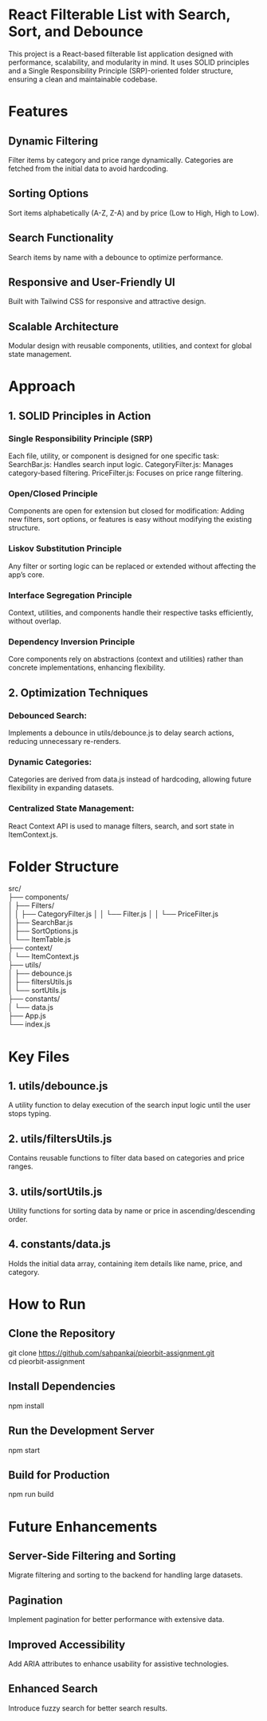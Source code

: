 # React Filterable List with Search, Sort, and Debounce
This project is a React-based filterable list application designed with performance, scalability, and modularity in mind. It uses SOLID principles and a Single Responsibility Principle (SRP)-oriented folder structure, ensuring a clean and maintainable codebase.

# Features
## Dynamic Filtering
Filter items by category and price range dynamically.
Categories are fetched from the initial data to avoid hardcoding.

## Sorting Options
Sort items alphabetically (A-Z, Z-A) and by price (Low to High, High to Low).

## Search Functionality
Search items by name with a debounce to optimize performance.

## Responsive and User-Friendly UI
Built with Tailwind CSS for responsive and attractive design.

## Scalable Architecture
Modular design with reusable components, utilities, and context for global state management.

# Approach
## 1. SOLID Principles in Action
### Single Responsibility Principle (SRP)
Each file, utility, or component is designed for one specific task:
SearchBar.js: Handles search input logic.
CategoryFilter.js: Manages category-based filtering.
PriceFilter.js: Focuses on price range filtering.

### Open/Closed Principle
Components are open for extension but closed for modification:
Adding new filters, sort options, or features is easy without modifying the existing structure.

### Liskov Substitution Principle
Any filter or sorting logic can be replaced or extended without affecting the app’s core.

### Interface Segregation Principle
Context, utilities, and components handle their respective tasks efficiently, without overlap.

### Dependency Inversion Principle
Core components rely on abstractions (context and utilities) rather than concrete implementations, enhancing flexibility.

## 2. Optimization Techniques
### Debounced Search:
Implements a debounce in utils/debounce.js to delay search actions, reducing unnecessary re-renders.

### Dynamic Categories:
Categories are derived from data.js instead of hardcoding, allowing future flexibility in expanding datasets.

### Centralized State Management:
React Context API is used to manage filters, search, and sort state in ItemContext.js.

# Folder Structure
src/  
├── components/           
│   ├── Filters/        
│   │   ├── CategoryFilter.js 
│   │   └── Filter.js
│   │   └── PriceFilter.js  
│   ├── SearchBar.js     
│   ├── SortOptions.js   
│   └── ItemTable.js       
├── context/               
│   └── ItemContext.js   
├── utils/                
│   ├── debounce.js       
│   ├── filtersUtils.js  
│   └── sortUtils.js     
├── constants/             
│   └── data.js            
├── App.js                
└── index.js            

# Key Files
## 1. utils/debounce.js
A utility function to delay execution of the search input logic until the user stops typing.
## 2. utils/filtersUtils.js
Contains reusable functions to filter data based on categories and price ranges.
## 3. utils/sortUtils.js
Utility functions for sorting data by name or price in ascending/descending order.
## 4. constants/data.js
Holds the initial data array, containing item details like name, price, and category.
 
# How to Run
## Clone the Repository
git clone https://github.com/sahpankaj/pieorbit-assignment.git  
cd pieorbit-assignment

## Install Dependencies
npm install  

## Run the Development Server
npm start  

## Build for Production
npm run build  

# Future Enhancements
## Server-Side Filtering and Sorting
Migrate filtering and sorting to the backend for handling large datasets.

## Pagination
Implement pagination for better performance with extensive data.

## Improved Accessibility
Add ARIA attributes to enhance usability for assistive technologies.

## Enhanced Search
Introduce fuzzy search for better search results.


